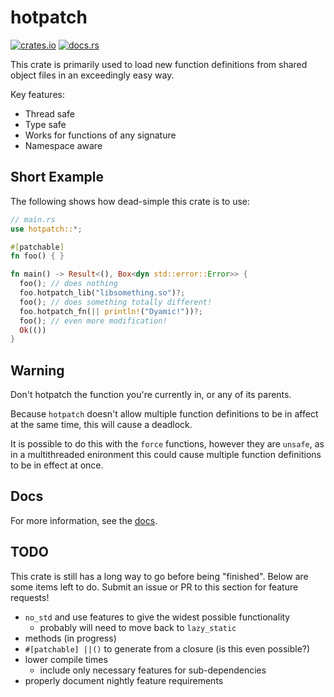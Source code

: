 # hotpatch
[![crates.io](https://img.shields.io/crates/v/hotpatch.svg)](https://crates.io/crates/hotpatch)
[![docs.rs](https://docs.rs/hotpatch/badge.svg)](https://docs.rs/hotpatch)

This crate is primarily used to load new function definitions from shared
object files in an exceedingly easy way.

Key features:
- Thread safe
- Type safe
- Works for functions of any signature
- Namespace aware

## Short Example
The following shows how
dead-simple this crate is to use:
```rust
// main.rs
use hotpatch::*;

#[patchable]
fn foo() { }

fn main() -> Result<(), Box<dyn std::error::Error>> {
  foo(); // does nothing
  foo.hotpatch_lib("libsomething.so")?;
  foo(); // does something totally different!
  foo.hotpatch_fn(|| println!("Dyamic!"))?;
  foo(); // even more modification!
  Ok(())
}
```

## Warning
Don't hotpatch the function you're currently in, or any of its parents.

Because `hotpatch` doesn't allow multiple function definitions to be in
affect at the same time, this will cause a deadlock.

It is possible to do this with the `force` functions, however they are
`unsafe`, as in a multithreaded enironment this could cause multiple
function definitions to be in effect at once.

## Docs
For more information, see the [docs](https://docs.rs/hotpatch).


## TODO
This crate is still has a long way to go before being "finished". Below are some items left to do. Submit an issue or PR to this section for feature requests!  
- `no_std` and use features to give the widest possible functionality
  - probably will need to move back to `lazy_static`
- methods (in progress)
- `#[patchable] ||()` to generate from a closure (is this even possible?)
- lower compile times
  - include only necessary features for sub-dependencies
- properly document nightly feature requirements
